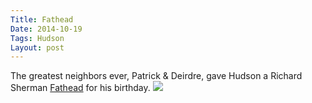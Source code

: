 ```yaml
---
Title: Fathead
Date: 2014-10-19
Tags: Hudson
Layout: post
---
```


The greatest neighbors ever, Patrick & Deirdre, gave Hudson a Richard Sherman [Fathead](http://www.fathead.com/) for his birthday.
![](/img/IMG_4975.JPG)
